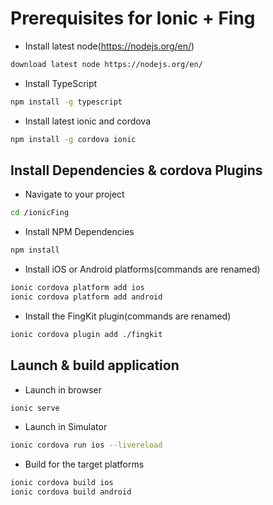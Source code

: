 # Prerequisites for Ionic + Fing

- Install latest node(https://nodejs.org/en/)
```bash
download latest node https://nodejs.org/en/
```
- Install TypeScript
```bash
npm install -g typescript
```
- Install latest ionic and cordova
```bash
npm install -g cordova ionic
```

## Install Dependencies & cordova Plugins

- Navigate to your project
```bash
cd /ionicFing
```
- Install NPM Dependencies
```bash
npm install
```
- Install iOS or Android platforms(commands are renamed)
```bash
ionic cordova platform add ios
ionic cordova platform add android
```
- Install the FingKit plugin(commands are renamed)
```bash
ionic cordova plugin add ./fingkit
```

## Launch & build application
- Launch in browser
```bash
ionic serve
```
- Launch in Simulator
```bash
ionic cordova run ios --livereload
```
- Build for the target platforms
```bash
ionic cordova build ios
ionic cordova build android
```